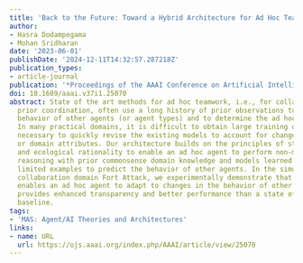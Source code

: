 ```yaml
---
title: 'Back to the Future: Toward a Hybrid Architecture for Ad Hoc Teamwork'
author:
- Hasra Dodampegama
- Mohan Sridharan
date: '2023-06-01'
publishDate: '2024-12-11T14:32:57.287218Z'
publication_types:
- article-journal
publication: '*Proceedings of the AAAI Conference on Artificial Intelligence*'
doi: 10.1609/aaai.v37i1.25070
abstract: State of the art methods for ad hoc teamwork, i.e., for collaboration without
  prior coordination, often use a long history of prior observations to model the
  behavior of other agents (or agent types) and to determine the ad hoc agent's behavior.
  In many practical domains, it is difficult to obtain large training datasets, and
  necessary to quickly revise the existing models to account for changes in team composition
  or domain attributes. Our architecture builds on the principles of step-wise refinement
  and ecological rationality to enable an ad hoc agent to perform non-monotonic logical
  reasoning with prior commonsense domain knowledge and models learned rapidly from
  limited examples to predict the behavior of other agents. In the simulated multiagent
  collaboration domain Fort Attack, we experimentally demonstrate that our architecture
  enables an ad hoc agent to adapt to changes in the behavior of other agents, and
  provides enhanced transparency and better performance than a state of the art data-driven
  baseline.
tags:
- 'MAS: Agent/AI Theories and Architectures'
links:
- name: URL
  url: https://ojs.aaai.org/index.php/AAAI/article/view/25070
---
```

